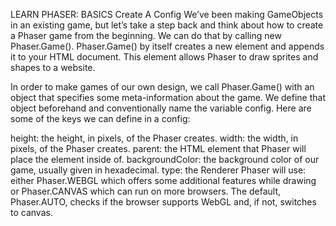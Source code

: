
LEARN PHASER: BASICS
Create A Config
We’ve been making GameObjects in an existing game, but let’s take a step back and think about how to create a Phaser game from the beginning. We can do that by calling new Phaser.Game(). Phaser.Game() by itself creates a new <canvas> element and appends it to your HTML document. This element allows Phaser to draw sprites and shapes to a website.

In order to make games of our own design, we call Phaser.Game() with an object that specifies some meta-information about the game. We define that object beforehand and conventionally name the variable config. Here are some of the keys we can define in a config:

height: the height, in pixels, of the <canvas> Phaser creates.
width: the width, in pixels, of the <canvas> Phaser creates.
parent: the HTML element that Phaser will place the <canvas> element inside of.
backgroundColor: the background color of our game, usually given in hexadecimal.
type: the Renderer Phaser will use: either Phaser.WEBGL which offers some additional features while drawing or Phaser.CANVAS which can run on more browsers. The default, Phaser.AUTO, checks if the browser supports WebGL and, if not, switches to canvas.
